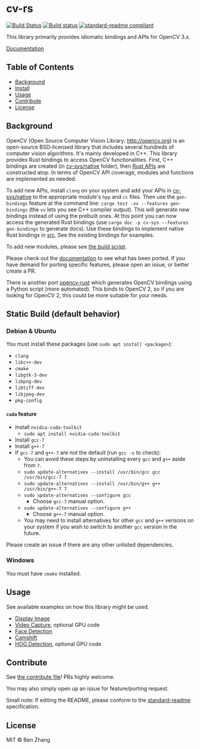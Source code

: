 # cv-rs

[![Build Status][travis-image]][travis-url]
[![Build status][appveyor-image]][appveyor-url]
[![standard-readme compliant][standard-readme-image]][standard-readme-url]

This library primarily provides idiomatic bindings and APIs for OpenCV 3.x.

[Documentation](https://nebgnahz.github.io/cv-rs/cv/)

## Table of Contents

- [Background](#background)
- [Install](#install)
- [Usage](#usage)
- [Contribute](#contribute)
- [License](#license)

## Background

OpenCV (Open Source Computer Vision Library: http://opencv.org) is an
open-source BSD-licensed library that includes several hundreds of computer
vision algorithms. It's mainly developed in C++. This library provides Rust
bindings to access OpenCV functionalities. First, C++ bindings are created
(in [cv-sys/native](cv-sys/native) folder), then [Rust APIs](src/lib.rs) are constructed
atop. In terms of OpenCV API coverage, modules and functions are implemented as needed.

To add new APIs, install `clang` on your system and add your APIs in
[cv-sys/native](cv-sys/native) to the appropriate module's `hpp` and `cc` files.
Then use the `gen-bindings` feature at the command line:
`cargo test -vv --features gen-bindings` (the `vv` lets you see
C++ compiler output). This will generate new bindings instead
of using the prebuilt ones. At this point you can now access the generated Rust
bindings (use `cargo doc -p cv-sys --features gen-bindings` to generate docs).
Use these bindings to implement native Rust bindings in [src](src). See the
existing bindings for examples.

To add new modules, please see [the build script](cv-sys/build.rs).

Please check out the [documentation](https://nebgnahz.github.io/cv-rs/cv/) to
see what has been ported. If you have demand for porting specific features,
please open an issue, or better create a PR.

There is another port [opencv-rust](https://github.com/kali/opencv-rust/) which
generates OpenCV bindings using a Python script (more automated). This binds
to OpenCV 2, so if you are looking for OpenCV 2, this could be more suitable for
your needs.

## Static Build (default behavior)

### Debian & Ubuntu

You must install these packages (use `sudo apt install <package>`):

- `clang`
- `libc++-dev`
- `cmake`
- `libgtk-3-dev`
- `libpng-dev`
- `libtiff-dev`
- `libjpeg-dev`
- `pkg-config`

#### `cuda` feature

- Install `nvidia-cuda-toolkit`
  - `sudo apt install nvidia-cuda-toolkit`
- Install `gcc-7`
- Install `g++-7`
- If `gcc-7` and `g++-7` are not the default (run `gcc -v` to check):
  - You can avoid these steps by uninstalling every `gcc` and `g++` aside from `7`.
  - `sudo update-alternatives --install /usr/bin/gcc gcc /usr/bin/gcc-7 7`
  - `sudo update-alternatives --install /usr/bin/g++ g++ /usr/bin/g++-7 7`
  - `sudo update-alternatives --configure gcc`
    - Choose `gcc-7` manual option.
  - `sudo update-alternatives --configure g++`
    - Choose `g++-7` manual option.
  - You may need to install alternatives for other `gcc` and `g++` verisons on your system
    if you wish to switch to another `gcc` version in the future.


Please create an issue if there are any other unlisted dependencies.

### Windows

You must have `cmake` installed.

## Usage

See available examples on how this library might be used.

- [Display Image](examples/display_image.rs)
- [Video Capture](examples/video_capture.rs), optional GPU code
- [Face Detection](examples/face_detect.rs)
- [Camshift](examples/camshift.rs)
- [HOG Detection](examples/hog.rs), optional GPU code

## Contribute

See [the contribute file](CONTRIBUTING.md)! PRs highly welcome.

You may also simply open up an issue for feature/porting request.

Small note: If editing the README, please conform to the
[standard-readme](https://github.com/RichardLitt/standard-readme) specification.

## License

MIT © Ben Zhang

<!-- links -->
[travis-image]: https://travis-ci.org/nebgnahz/cv-rs.svg?branch=master
[travis-url]: https://travis-ci.org/nebgnahz/cv-rs
[appveyor-image]: https://ci.appveyor.com/api/projects/status/dutogjshst3oyra2/branch/master?svg=true
[appveyor-url]: https://ci.appveyor.com/project/nebgnahz/cv-rs
[standard-readme-image]: https://img.shields.io/badge/standard--readme-OK-green.svg?style=flat-square
[standard-readme-url]: https://github.com/RichardLitt/standard-readme
[opencv-intro]: http://docs.opencv.org/3.1.0/df/d65/tutorial_table_of_content_introduction.html
